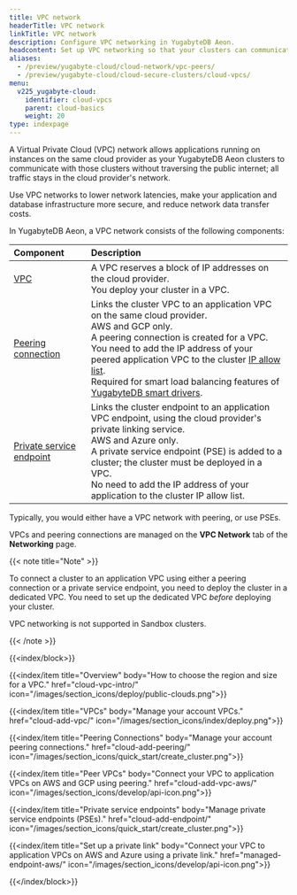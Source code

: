 ```yaml
---
title: VPC network
headerTitle: VPC network
linkTitle: VPC network
description: Configure VPC networking in YugabyteDB Aeon.
headcontent: Set up VPC networking so that your clusters can communicate privately with applications
aliases:
  - /preview/yugabyte-cloud/cloud-network/vpc-peers/
  - /preview/yugabyte-cloud/cloud-secure-clusters/cloud-vpcs/
menu:
  v225_yugabyte-cloud:
    identifier: cloud-vpcs
    parent: cloud-basics
    weight: 20
type: indexpage
---
```


A Virtual Private Cloud (VPC) network allows applications running on instances on the same cloud provider as your YugabyteDB Aeon clusters to communicate with those clusters without traversing the public internet; all traffic stays in the cloud provider's network.

Use VPC networks to lower network latencies, make your application and database infrastructure more secure, and reduce network data transfer costs.

In YugabyteDB Aeon, a VPC network consists of the following components:

| Component | Description |
| :--- | :--- |
| [VPC](cloud-add-vpc/) | A VPC reserves a block of IP addresses on the cloud provider.<br />You deploy your cluster in a VPC. |
| [Peering connection](cloud-add-peering/) | Links the cluster VPC to an application VPC on the same cloud provider.<br />AWS and GCP only.<br />A peering connection is created for a VPC.<br />You need to add the IP address of your peered application VPC to the cluster [IP allow list](../../cloud-secure-clusters/add-connections/).<br/>Required for smart load balancing features of [YugabyteDB smart drivers](../../../drivers-orms/smart-drivers/#using-smart-drivers-with-yugabytedb-aeon). |
| [Private service endpoint](cloud-add-endpoint/) | Links the cluster endpoint to an application VPC endpoint, using the cloud provider's private linking service.<br />AWS and Azure only.<br />A private service endpoint (PSE) is added to a cluster; the cluster must be deployed in a VPC.<br/>No need to add the IP address of your application to the cluster IP allow list. |

Typically, you would either have a VPC network with peering, or use PSEs.

VPCs and peering connections are managed on the **VPC Network** tab of the **Networking** page.

{{< note title="Note" >}}

To connect a cluster to an application VPC using either a peering connection or a private service endpoint, you need to deploy the cluster in a dedicated VPC. You need to set up the dedicated VPC _before_ deploying your cluster.

VPC networking is not supported in Sandbox clusters.

{{< /note >}}

{{<index/block>}}

  {{<index/item
    title="Overview"
    body="How to choose the region and size for a VPC."
    href="cloud-vpc-intro/"
    icon="/images/section_icons/deploy/public-clouds.png">}}

  {{<index/item
    title="VPCs"
    body="Manage your account VPCs."
    href="cloud-add-vpc/"
    icon="/images/section_icons/index/deploy.png">}}

  {{<index/item
    title="Peering Connections"
    body="Manage your account peering connections."
    href="cloud-add-peering/"
    icon="/images/section_icons/quick_start/create_cluster.png">}}

  {{<index/item
    title="Peer VPCs"
    body="Connect your VPC to application VPCs on AWS and GCP using peering."
    href="cloud-add-vpc-aws/"
    icon="/images/section_icons/develop/api-icon.png">}}

  {{<index/item
    title="Private service endpoints"
    body="Manage private service endpoints (PSEs)."
    href="cloud-add-endpoint/"
    icon="/images/section_icons/quick_start/create_cluster.png">}}

  {{<index/item
    title="Set up a private link"
    body="Connect your VPC to application VPCs on AWS and Azure using a private link."
    href="managed-endpoint-aws/"
    icon="/images/section_icons/develop/api-icon.png">}}

{{</index/block>}}
